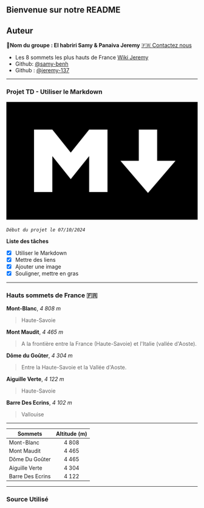 ## Bienvenue sur notre README

## Auteur

👤**Nom du groupe : El habriri Samy & Panaiva Jeremy** [🇫🇷 Contactez nous](<samyel917@gmail.com.dev>)

* Les 8 sommets les plus hauts de France [Wiki Jeremy](https://github.com/jeremy-137/jeremy/wiki)
* Github: [@samy-benh](https://github.com/samy-benh)
* Github : [@jeremy-137](https://github.com/jeremy-137)

***

### Projet TD - Utiliser le Markdown 

![left 50%](markdown.png?raw=true)

_`Début du projet le 07/10/2024`_

**Liste des tâches**
 - [x] Utiliser le Markdown
 - [x] Mettre des liens 
 - [x] Ajouter une image
 - [x] Souligner, mettre en gras

***

### Hauts sommets de France 🇫🇷 
**Mont-Blanc**, *4 808 m*
> Haute-Savoie

**Mont Maudit**, *4 465 m*
> A la frontière entre la France (Haute-Savoie) et l'Italie (vallée d'Aoste).

**Dôme du Goûter**, *4 304 m*
> Entre la Haute-Savoie et la Vallée d'Aoste. 

**Aiguille Verte**, *4 122 m*
> Haute-Savoie

**Barre Des Ecrins**, *4 102 m* 
> Vallouise

***

|   Sommets    |  Altitude (m)     |
|---    |:-:    |
|    Mont-Blanc   |   4 808    |
|    Mont Maudit   |  4 465     |
|   Dôme Du Goûter    |   4 465    |
|    Aiguille Verte   |    4 304   |
|   Barre Des Ecrins    |   4 122

***

### Source Utilisé 










